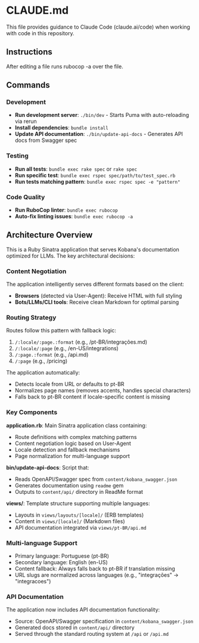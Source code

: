 # CLAUDE.md

This file provides guidance to Claude Code (claude.ai/code) when working with code in this repository.

## Instructions

After editing a file runs rubocop -a over the file.

## Commands

### Development
- **Run development server**: `./bin/dev` - Starts Puma with auto-reloading via rerun
- **Install dependencies**: `bundle install`
- **Update API documentation**: `./bin/update-api-docs` - Generates API docs from Swagger spec

### Testing
- **Run all tests**: `bundle exec rake spec` or `rake spec`
- **Run specific test**: `bundle exec rspec spec/path/to/test_spec.rb`
- **Run tests matching pattern**: `bundle exec rspec spec -e "pattern"`

### Code Quality
- **Run RuboCop linter**: `bundle exec rubocop`
- **Auto-fix linting issues**: `bundle exec rubocop -a`

## Architecture Overview

This is a Ruby Sinatra application that serves Kobana's documentation optimized for LLMs. The key architectural decisions:

### Content Negotiation
The application intelligently serves different formats based on the client:
- **Browsers** (detected via User-Agent): Receive HTML with full styling
- **Bots/LLMs/CLI tools**: Receive clean Markdown for optimal parsing

### Routing Strategy
Routes follow this pattern with fallback logic:
1. `/:locale/:page.:format` (e.g., /pt-BR/integrações.md)
2. `/:locale/:page` (e.g., /en-US/integrations)
3. `/:page.:format` (e.g., /api.md)
4. `/:page` (e.g., /pricing)

The application automatically:
- Detects locale from URL or defaults to pt-BR
- Normalizes page names (removes accents, handles special characters)
- Falls back to pt-BR content if locale-specific content is missing

### Key Components

**application.rb**: Main Sinatra application class containing:
- Route definitions with complex matching patterns
- Content negotiation logic based on User-Agent
- Locale detection and fallback mechanisms
- Page normalization for multi-language support

**bin/update-api-docs**: Script that:
- Reads OpenAPI/Swagger spec from `content/kobana_swagger.json`
- Generates documentation using `readme` gem
- Outputs to `content/api/` directory in ReadMe format

**views/**: Template structure supporting multiple languages:
- Layouts in `views/layouts/[locale]/` (ERB templates)
- Content in `views/[locale]/` (Markdown files)
- API documentation integrated via `views/pt-BR/api.md`

### Multi-language Support
- Primary language: Portuguese (pt-BR)
- Secondary language: English (en-US)
- Content fallback: Always falls back to pt-BR if translation missing
- URL slugs are normalized across languages (e.g., "integrações" → "integracoes")

### API Documentation
The application now includes API documentation functionality:
- Source: OpenAPI/Swagger specification in `content/kobana_swagger.json`
- Generated docs stored in `content/api/` directory
- Served through the standard routing system at `/api` or `/api.md`